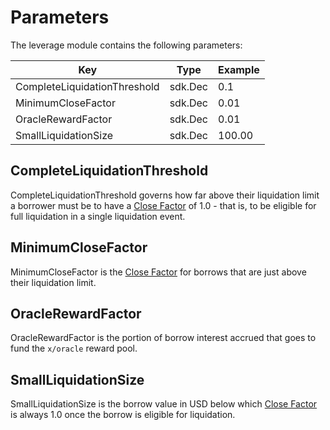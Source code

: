 # Parameters

The leverage module contains the following parameters:

| Key                          | Type    | Example |
| -----------------------------| ------- | ------- |
| CompleteLiquidationThreshold | sdk.Dec | 0.1     |
| MinimumCloseFactor           | sdk.Dec | 0.01    |
| OracleRewardFactor           | sdk.Dec | 0.01    |
| SmallLiquidationSize         | sdk.Dec | 100.00  |

## CompleteLiquidationThreshold

CompleteLiquidationThreshold governs how far above their liquidation limit a borrower
must be to have a [Close Factor](01_concepts.md#Close-Factor) of 1.0 - that is,
to be eligible for full liquidation in a single liquidation event.

## MinimumCloseFactor

MinimumCloseFactor is the [Close Factor](01_concepts.md#Close-Factor) for
borrows that are just above their liquidation limit.

## OracleRewardFactor

OracleRewardFactor is the portion of borrow interest accrued that goes to fund
the `x/oracle` reward pool.

## SmallLiquidationSize

SmallLiquidationSize is the borrow value in USD below which [Close Factor](01_concepts.md#Close-Factor)
is always 1.0 once the borrow is eligible for liquidation.